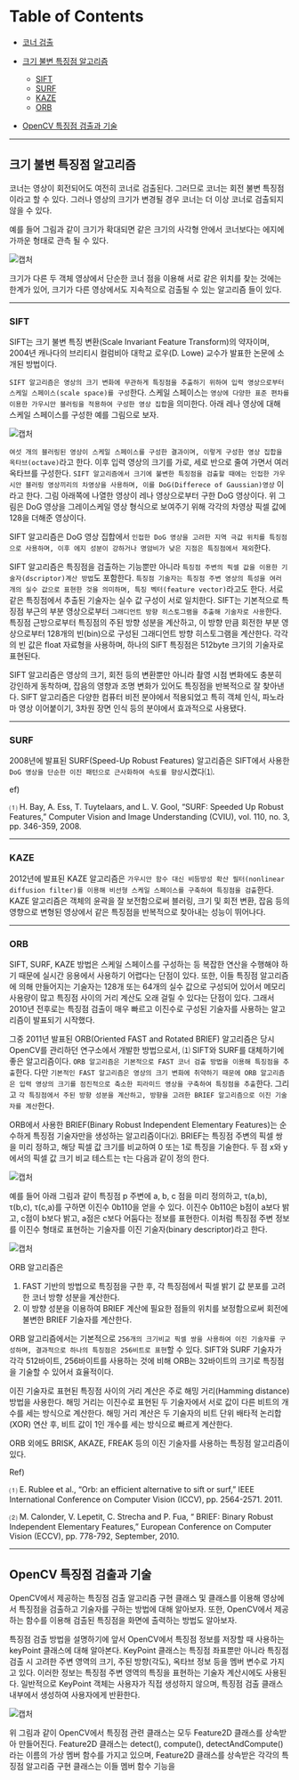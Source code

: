 # Table of Contents

- [코너 검출](https://github.com/Phw9/OpenCV/tree/master/LocalFeatureDetect/corner)

- [크기 불변 특징점 알고리즘](#크기-불변-특징점-알고리즘)
  - [SIFT](#SIFT)
  - [SURF](#SURF)
  - [KAZE](#KAZE)
  - [ORB](#ORB)

- [OpenCV 특징점 검출과 기술](#OpenCV-특징점-검출과-기술)


---

## 크기 불변 특징점 알고리즘

코너는 영상이 회전되어도 여전히 코너로 검출된다. 그러므로 코너는 회전 불변 특징점이라고 할 수 있다. 그러나 영상의 크기가 변경될 경우 코너는 더 이상 코너로 검출되지 않을 수 있다.

예를 들어 그림과 같이 크기가 확대되면 같은 크기의 사각형 안에서 코너보다는 에지에 가까운 형태로 관측 될 수 있다.

![캡처](https://user-images.githubusercontent.com/76188802/168242185-f3182fcd-5988-4dd7-9f4c-fde0fb852b0a.PNG)

크기가 다른 두 객체 영상에서 단순한 코너 점을 이용해 서로 같은 위치를 찾는 것에는 한계가 있어, 크기가 다른 영상에서도 지속적으로 검출될 수 있는 알고리즘 들이 있다.

---


### SIFT

SIFT는 크기 불변 특징 변환(Scale Invariant Feature Transform)의 약자이며, 2004년 캐나다의 브리티시 컬럼비아 대학교 로우(D. Lowe) 교수가 발표한 논문에 소개된 방법이다.

`SIFT 알고리즘은 영상의 크기 변화에 무관하게 특징점을 추출하기 위하여 입력 영상으로부터 스케일 스페이스(scale space)를 구성`한다. 스케일 스페이스는 `영상에 다양한 표준 편차를 이용한 가우시안 블러링을 적용하여 구성한 영상 집합`을 의미한다. 아래 레나 영상에 대해 스케일 스페이스를 구성한 예를 그림으로 보자.

![캡처](https://user-images.githubusercontent.com/76188802/168248926-61385428-293f-48e8-a177-bc6a65fd5855.PNG)

`여섯 개의 블러링된 영상이 스케일 스페이스를 구성한 결과이며, 이렇게 구성한 영상 집합을 옥타브(octave)`라고 한다. 이후 입력 영상의 크기를 가로, 세로 반으로 줄여 가면서 여러 옥타브를 구성한다. `SIFT 알고리즘에서 크기에 불변한 특징점을 검출할 때에는 인접한 가우시안 블러링 영상끼리의 차영상을 사용하며, 이를 DoG(Differece of Gaussian)영상` 이라고 한다. 그림 아래쪽에 나열한 영상이 레나 영상으로부터 구한 DoG 영상이다. 위 그림은 DoG 영상을 그레이스케일 영상 형식으로 보여주기 위해 각각의 차영상 픽셀 값에 128을 더해준 영상이다.

SIFT 알고리즘은 DoG 영상 집합에서 `인접한 DoG 영상을 고려한 지역 극값 위치를 특징점으로 사용하며, 이후 에지 성분이 강하거나 명암비가 낮은 지점은 특징점에서 제외`한다.

SIFT 알고리즘은 특징점을 검출하는 기능뿐만 아니라 `특징점 주변의 픽셀 값을 이용한 기술자(dscriptor)계산 방법`도 포함한다.
`특징점 기술자는 특징점 주변 영상의 특성을 여러 개의 실수 값으로 표현한 것을 의미하며, 특징 벡터(feature vector)`라고도 한다. 서로 같은 특징점에서 추출된 기술자는 실수 값 구성이 서로 일치한다. SIFT는 기본적으로 특징점 부근의 부분 영상으로부터 `그래디언트 방향 히스토그램을 추출해 기술자로 사용`한다. 특징점 근방으로부터 특징점의 주된 방향 성분을 계산하고, 이 방향 만큼 회전한 부분 영상으로부터 128개의 빈(bin)으로 구성된 그래디언트 방향 히스토그램을 계산한다. 각각의 빈 값은 float 자료형을 사용하며, 하나의 SIFT 특징점은 512byte 크기의 기술자로 표현된다.

SIFT 알고리즘은 영상의 크기, 회전 등의 변환뿐만 아니라 촬영 시점 변화에도 충분히 강인하게 동착하며, 잡음의 영향과 조명 변화가 있어도 특징점을 반복적으로 잘 찾아낸다. SIFT 알고리즘은 다양한 컴퓨터 비전 분야에서 적용되었고 특히 객체 인식, 파노라마 영상 이어붙이기, 3차원 장면 인식 등의 분야에서 효과적으로 사용됐다.


---

### SURF

2008년에 발표된 SURF(Speed-Up Robust Features) 알고리즘은 SIFT에서 사용한 `DoG 영상을 단순한 이진 패턴으로 근사화하여 속도를 향상`시켰다⑴.


ef)

⑴ H. Bay, A. Ess, T. Tuytelaars, and L. V. Gool, “SURF: Speeded Up Robust Features,” Computer Vision and Image Understanding (CVIU), vol. 110, no. 3, pp. 346-359, 2008.

---

### KAZE

2012년에 발표된 KAZE 알고리즘은 `가우시안 함수 대신 비등방성 확산 필터(nonlinear diffusion filter)를 이용해 비선형 스케일 스페이스를 구축하여 특징점을 검출`한다. KAZE 알고리즘은 객체의 윤곽을 잘 보전함으로써 블러링, 크기 및 회전 변환, 잡음 등의 영향으로 변형된 영상에서 같은 특징점을 반복적으로 찾아내는 성능이 뛰어나다.




---

### ORB

SIFT, SURF, KAZE 방법은 스케일 스페이스를 구성하는 등 복잡한 연산을 수행해야 하기 때문에 실시간 응용에서 사용하기 어렵다는 단점이 있다. 또한, 이들 특징점 알고리즘에 의해 만들어지는 기술자는 128개 또는 64개의 실수 값으로 구성되어 있어서 메모리 사용량이 많고 특징점 사이의 거리 계산도 오래 걸릴 수 있다는 단점이 있다. 그래서 2010년 전후로는 특징점 검출이 매우 빠르고 이진수로 구성된 기술자를 사용하는 알고리즘이 발표되기 시작했다.

그중 2011년 발표된 ORB(Oriented FAST and Rotated BRIEF) 알고리즘은 당시 OpenCV를 관리하던 연구소에서 개발한 방법으로서, ⑴ SIFT와 SURF를 대체하기에 좋은 알고리즘이다. `ORB 알고리즘은 기본적으로 FAST 코너 검출 방법을 이용해 특징점을 추출`한다. 다만 `기본적인 FAST 알고리즘은 영상의 크기 변화에 취약하기 때문에 ORB 알고리즘은 입력 영상의 크기를 점진적으로 축소한 피라미드 영상을 구축하여 특징점을 추출`한다. 그리고 `각 특징점에서 주된 방향 성분을 계산하고, 방향을 고려한 BRIEF 알고리즘으로 이진 기술자를 계산`한다.

ORB에서 사용한 BRIEF(Binary Robust Independent Elementary Features)는 순수하게 특징점 기술자만을 생성하는 알고리즘이다⑵. BRIEF는 특징점 주변의 픽셀 쌍을 미리 정하고, 해당 픽셀 값 크기를 비교하여 0 또는 1로 특징을 기술한다. 두 점 x와 y에서의 픽셀 값 크기 비교 테스트는 τ는 다음과 같이 정의 한다.

![캡처](https://user-images.githubusercontent.com/76188802/168259980-d18754b2-5b3f-4a4e-a0d5-40396e818d9b.PNG)

예를 들어 아래 그림과 같이 특징점 p 주변에 a, b, c 점을 미리 정의하고, τ(a,b), τ(b,c), τ(c,a)를 구하면 이진수 0b110을 얻을 수 있다. 이진수 0b110은 b점이 a보다 밝고, c점이 b보다 밝고, a점은 c보다 어둠다는 정보를 표현한다. 이처럼 특징점 주변 정보를 이진수 형태로 표현하는 기술자를 이진 기술자(binary descriptor)라고 한다.

![캡처](https://user-images.githubusercontent.com/76188802/168260678-0d3c82f5-f170-4d9f-9aa4-a9c71b118866.PNG)


ORB 알고리즘은 

1. FAST 기반의 방법으로 특징점을 구한 후, 각 특징점에서 픽셀 밝기 값 분포를 고려한 코너 방향 성분을 계산한다.
2. 이 방향 성분을 이용하여 BRIEF 계산에 필요한 점들의 위치를 보정함으로써 회전에 불변한 BRIEF 기술자를 계산한다.

ORB 알고리즘에서는 기본적으로 `256개의 크기비교 픽셀 쌍을 사용하여 이진 기술자를 구성하며, 결과적으로 하나의 특징점은 256비트로 표현`할 수 있다. SIFT와 SURF 기술자가 각각 512바이트, 256바이트를 사용하는 것에 비해 ORB는 32바이트의 크기로 특징점을 기술할 수 있어서 효율적이다.

이진 기술자로 표현된 특징점 사이의 거리 계산은 주로 해밍 거리(Hamming distance)방법을 사용한다. 해밍 거리는 이진수로 표현된 두 기술자에서 서로 값이 다른 비트의 개수를 세는 방식으로 계산한다. 해밍 거리 계산은 두 기술자의 비트 단위 배타적 논리합(XOR) 연산 후, 비트 값이 1인 개수를 세는 방식으로 빠르게 계산한다.

ORB 외에도 BRISK, AKAZE, FREAK 등의 이진 기술자를 사용하는 특징점 알고리즘이 있다.


Ref)

⑴ E. Rublee et al., “Orb: an efficient alternative to sift or surf,” IEEE International Conference on Computer Vision (ICCV), pp. 2564-2571. 2011.

⑵ M. Calonder, V. Lepetit, C. Strecha and P. Fua, “ BRIEF: Binary Robust Independent Elementary Features,” European Conference on Computer Vision (ECCV), pp. 778-792, September, 2010.

---



## OpenCV 특징점 검출과 기술

OpenCV에서 제공하는 특징점 검출 알고리즘 구현 클래스 및 클래스를 이용해 영상에서 특징점을 검출하고 기술자를 구하는 방법에 대해 알아보자. 또한, OpenCV에서 제공하는 함수를 이용해 검출된 특징점을 화면에 출력하는 방법도 알아보자.

특징점 검출 방법을 설명하기에 앞서 OpenCV에서 특징점 정보를 저장할 때 사용하는 keyPoint 클래스에 대해 알아본다. KeyPoint 클래스는 특징점 좌표뿐만 아니라 특징점 검출 시 고려한 주변 영역의 크기, 주된 방향(각도), 옥타브 정보 등을 멤버 변수로 가지고 있다. 이러한 정보는 특징점 주변 영역의 특징을 표현하는 기술자 계산시에도 사용된다. 일반적으로 KeyPoint 객체는 사용자가 직접 생성하지 않으며, 특징점 검출 클래스 내부에서 생성하여 사용자에게 반환한다.


![캡처](https://user-images.githubusercontent.com/76188802/168267920-761d3561-b49b-4753-9cd3-8a89faadf4d5.PNG)

위 그림과 같이 OpenCV에서 특징점 관련 클래스는 모두 Feature2D 클래스를 상속받아 만들어진다. Feature2D 클래스는 detect(), compute(), detectAndCompute()라는 이름의 가상 멤버 함수를 가지고 있으며, Feature2D 클래스를 상속받은 각각의 특징점 알고리즘 구현 클래스는 이들 멤버 함수 기능을 





